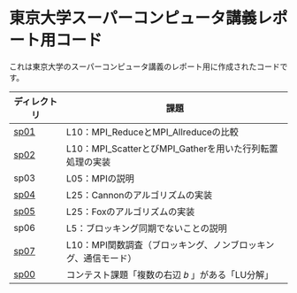 # 東京大学スーパーコンピュータ講義レポート用コード

これは東京大学のスーパーコンピュータ講義のレポート用に作成されたコードです。

| ディレクトリ | 課題 |
| --- | --- |
| [sp01](sp01) | L10：MPI_ReduceとMPI_Allreduceの比較 |
| [sp02](sp02) | L10：MPI_ScatterとびMPI_Gatherを用いた行列転置処理の実装 |
| sp03 | L05：MPIの説明 |
| [sp04](sp04) | L25：Cannonのアルゴリズムの実装 |
| [sp05](sp05) | L25：Foxのアルゴリズムの実装 |
| sp06 | L5：ブロッキング同期でないことの説明 |
| [sp07](sp07) | L10：MPI関数調査（ブロッキング、ノンブロッキング、通信モード） |
| [sp00](sp00) | コンテスト課題「複数の右辺 𝑏 」がある「LU分解」 |
